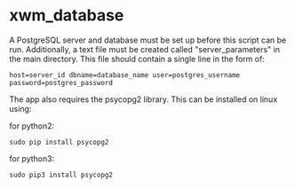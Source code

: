# xwm_database

A PostgreSQL server and database must be set up before this script can be run. Additionally, a text file must be created called "server_parameters" in the main directory. This file should contain a single line in the form of:

    host=server_id dbname=database_name user=postgres_username password=postgres_password

The app also requires the psycopg2 library. This can be installed on linux using:

for python2:
    
    sudo pip install psycopg2

for python3:

    sudo pip3 install psycopg2
